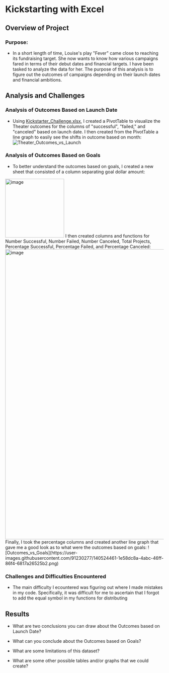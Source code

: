 # Kickstarting with Excel

## Overview of Project

### Purpose: 
 
 - In a short length of time, Louise's play "Fever" came close to reaching its fundraising target. She now wants to know how various campaigns fared in terms of their debut dates and financial targets. I have been tasked to analyze the data for her. The purpose of this analysis is to figure out the outcomes of campaigns depending on their launch dates and financial ambitions.

## Analysis and Challenges

### Analysis of Outcomes Based on Launch Date

 - Using [Kickstarter_Challenge.xlsx](https://github.com/Sebjet24/kickstarter-analysis/files/7471647/Kickstarter_Challenge.xlsx), I created a PivotTable to visualize the Theater outcomes for the columns of "successful", "failed," and "canceled" based on launch date. I then created from the PivotTable a line graph to easily see the shifts in outcome based on month: ![Theater_Outcomes_vs_Launch](https://user-images.githubusercontent.com/91230277/140241616-309c1694-78f6-4268-8672-b91b0e7bad28.png)

### Analysis of Outcomes Based on Goals

 - To better understand the outcomes based on goals, I created a new sheet that consisted of a column separating goal dollar amount:
<img width="187" alt="image" src="https://user-images.githubusercontent.com/91230277/140522686-1d28396b-cfc7-4d2b-9523-06439aec123c.png"> 
I then created columns and functions for Number Successful,	Number Failed,	Number Canceled,	Total Projects,	Percentage Successful,	Percentage Failed, and	Percentage Canceled:
<img width="922" alt="image" src="https://user-images.githubusercontent.com/91230277/140523019-87a709b8-8505-4f83-8604-fa62521e4281.png">
Finally, I took the percentage columns and created another line graph that gave me a good look as to what were the outcomes based on goals:
![Outcomes_vs_Goals](https://user-images.githubusercontent.com/91230277/140524461-1e58dc8a-4abc-46ff-86f4-6817a26525b2.png)


### Challenges and Difficulties Encountered

 - The main difficulty I ecountered was figuring out where I made mistakes in my code. Specifically, it was difficult for me to ascertain that I forgot to add the equal symbol in my functions for distributing 

## Results

- What are two conclusions you can draw about the Outcomes based on Launch Date?

- What can you conclude about the Outcomes based on Goals?

- What are some limitations of this dataset?

- What are some other possible tables and/or graphs that we could create?
